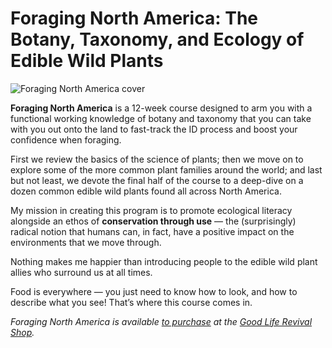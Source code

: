 # Foraging North America: The Botany, Taxonomy, and Ecology of Edible Wild Plants

![Foraging North America cover](/fna-cover.jpg)

**Foraging North America** is a 12-week course designed to arm you with a functional working knowledge of botany and taxonomy that you can take with you out onto the land to fast-track the ID process and boost your confidence when foraging.

First we review the basics of the science of plants; then we move on to explore some of the more common plant families around the world; and last but not least, we devote the final half of the course to a deep-dive on a dozen common edible wild plants found all across North America.

My mission in creating this program is to promote ecological literacy alongside an ethos of **conservation through use** — the (surprisingly) radical notion that humans can, in fact, have a positive impact on the environments that we move through. 

Nothing makes me happier than introducing people to the edible wild plant allies who surround us at all times.

Food is everywhere — you just need to know how to look, and how to describe what you see! That’s where this course comes in.

*Foraging North America is available [to purchase](http://thegoodliferevival.com/shop/fna) at the [Good Life Revival Shop](http://thegoodliferevival.com/shop).*
